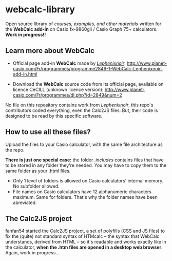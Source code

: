 # webcalc-library
Open source library of *courses, examples, and other materials* written for the **WebCalc add-in** on Casio fx-9860gii / Casio Graph 75+ calculators.
**Work in progress!!**

## Learn more about WebCalc

* Official page add-in **WebCalc** made by [*Lephenixnoir*](http://www.planet-casio.com/Fr/compte/voir_profil.php?membre=lephenixnoir "Lephenixnoir's profile page on Planete Casio"): http://www.planet-casio.com/Fr/programmes/programme2849-1-WebCalc-Lephenixnoir-add-in.html

* Download the **WebCalc** source code from its official page, available on licence CeCILL (unknown licence version): http://www.planet-casio.com/Fr/programmes/dl.php?id=2849&num=2

No file on this repository contains work from *Lephenixnoir*, this repo's contributors coded everything, even the Calc2JS files. But, their code is designed to be read by this specific software.

## How to use all these files?
Upload the files to your Casio calculator, with the same file architecture as the repo.

**There is just one special case:** the folder *.includes* contains files that have to be stored in any folder they're needed.
You may have to copy them to the same folder as your .html files.

* Only 1 level of folders is allowed on Casio calculators' internal memory. No subfolder allowed.
* File names on Casio calculators have 12 alphanumeric characters maximum. Same for folders. That's why the folder names have been abreviated.

## The Calc2JS project
fanfan54 started the Calc2JS project, a set of polyfills (CSS and JS files) to fix the (quite) not standard syntax of HTMcalc – the syntax that WebCalc understands, derived from HTML – so it's readable and works exactly like in the calculator, **when the .htm files are opened in a desktop web browser**. Again, work in progress...
